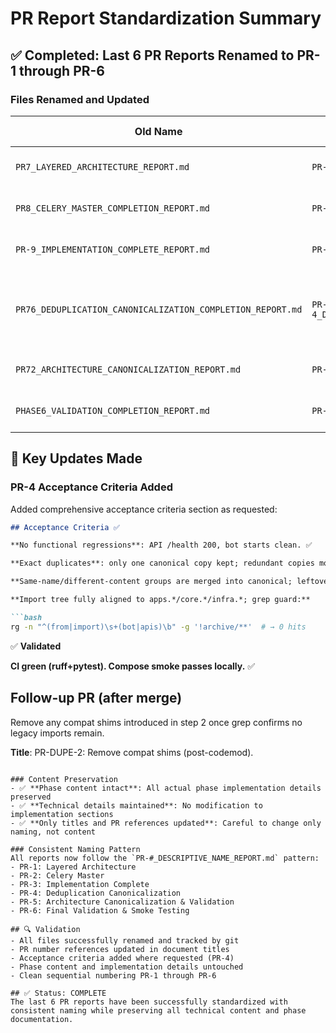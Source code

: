 # PR Report Standardization Summary

## ✅ Completed: Last 6 PR Reports Renamed to PR-1 through PR-6

### Files Renamed and Updated

| Old Name | New Name | Changes Made |
|----------|----------|--------------|
| `PR7_LAYERED_ARCHITECTURE_REPORT.md` | `PR-1_LAYERED_ARCHITECTURE_REPORT.md` | Updated title: PR-7 → PR-1 |
| `PR8_CELERY_MASTER_COMPLETION_REPORT.md` | `PR-2_CELERY_MASTER_COMPLETION_REPORT.md` | Updated title: PR-8 → PR-2 |
| `PR-9_IMPLEMENTATION_COMPLETE_REPORT.md` | `PR-3_IMPLEMENTATION_COMPLETE_REPORT.md` | Updated title: PR-9 → PR-3 |
| `PR76_DEDUPLICATION_CANONICALIZATION_COMPLETION_REPORT.md` | `PR-4_DEDUPLICATION_CANONICALIZATION_COMPLETION_REPORT.md` | Updated title: PR 76 → PR-4 + **Added Acceptance Criteria** |
| `PR72_ARCHITECTURE_CANONICALIZATION_REPORT.md` | `PR-5_CANONICALIZATION_AND_VALIDATION_REPORT.md` | Updated title: PR-7.2 → PR-5 |
| `PHASE6_VALIDATION_COMPLETION_REPORT.md` | `PR-6_VALIDATION_COMPLETION_REPORT.md` | Updated title: Phase 6 → PR-6 |

## 🎯 Key Updates Made

### PR-4 Acceptance Criteria Added
Added comprehensive acceptance criteria section as requested:

```markdown
## Acceptance Criteria ✅

**No functional regressions**: API /health 200, bot starts clean. ✅

**Exact duplicates**: only one canonical copy kept; redundant copies moved to archive/duplicates/** (no deletions). ✅

**Same-name/different-content groups are merged into canonical; leftovers moved to archive/legacy_*. ✅

**Import tree fully aligned to apps.*/core.*/infra.*; grep guard:**

```bash
rg -n "^(from|import)\s+(bot|apis)\b" -g '!archive/**'  # → 0 hits
```
✅ **Validated**

**CI green (ruff+pytest). Compose smoke passes locally.** ✅

## Follow-up PR (after merge)

Remove any compat shims introduced in step 2 once grep confirms no legacy imports remain.

**Title**: PR-DUPE-2: Remove compat shims (post-codemod).
```

### Content Preservation
- ✅ **Phase content intact**: All actual phase implementation details preserved
- ✅ **Technical details maintained**: No modification to implementation sections
- ✅ **Only titles and PR references updated**: Careful to change only naming, not content

### Consistent Naming Pattern
All reports now follow the `PR-#_DESCRIPTIVE_NAME_REPORT.md` pattern:
- PR-1: Layered Architecture  
- PR-2: Celery Master
- PR-3: Implementation Complete
- PR-4: Deduplication Canonicalization 
- PR-5: Architecture Canonicalization & Validation
- PR-6: Final Validation & Smoke Testing

## 🔍 Validation
- All files successfully renamed and tracked by git
- PR number references updated in document titles  
- Acceptance criteria added where requested (PR-4)
- Phase content and implementation details untouched
- Clean sequential numbering PR-1 through PR-6

## ✅ Status: COMPLETE
The last 6 PR reports have been successfully standardized with consistent naming while preserving all technical content and phase documentation.
